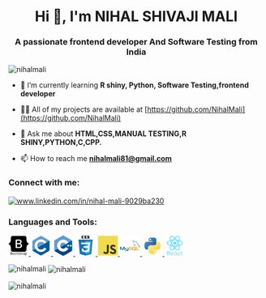 <h1 align="center">Hi 👋, I'm NIHAL SHIVAJI MALI</h1>
<h3 align="center">A passionate frontend developer And Software Testing from India</h3>

<p align="left"> <img src="https://komarev.com/ghpvc/?username=nihalmali&label=Profile%20views&color=0e75b6&style=flat" alt="nihalmali" /> </p>

- 🌱 I’m currently learning **R shiny, Python, Software Testing,frontend developer**

- 👨‍💻 All of my projects are available at [https://github.com/NihalMali](https://github.com/NihalMali)

- 💬 Ask me about **HTML,CSS,MANUAL TESTING,R SHINY,PYTHON,C,CPP.**

- 📫 How to reach me **nihalmali81@gmail.com**

<h3 align="left">Connect with me:</h3>
<p align="left">
<a href="https://linkedin.com/in/www.linkedin.com/in/nihal-mali-9029ba230" target="blank"><img align="center" src="https://raw.githubusercontent.com/rahuldkjain/github-profile-readme-generator/master/src/images/icons/Social/linked-in-alt.svg" alt="www.linkedin.com/in/nihal-mali-9029ba230" height="30" width="40" /></a>
</p>

<h3 align="left">Languages and Tools:</h3>
<p align="left"> <a href="https://getbootstrap.com" target="_blank" rel="noreferrer"> <img src="https://raw.githubusercontent.com/devicons/devicon/master/icons/bootstrap/bootstrap-plain-wordmark.svg" alt="bootstrap" width="40" height="40"/> </a> <a href="https://www.cprogramming.com/" target="_blank" rel="noreferrer"> <img src="https://raw.githubusercontent.com/devicons/devicon/master/icons/c/c-original.svg" alt="c" width="40" height="40"/> </a> <a href="https://www.w3schools.com/cpp/" target="_blank" rel="noreferrer"> <img src="https://raw.githubusercontent.com/devicons/devicon/master/icons/cplusplus/cplusplus-original.svg" alt="cplusplus" width="40" height="40"/> </a> <a href="https://www.w3schools.com/css/" target="_blank" rel="noreferrer"> <img src="https://raw.githubusercontent.com/devicons/devicon/master/icons/css3/css3-original-wordmark.svg" alt="css3" width="40" height="40"/> </a> <a href="https://developer.mozilla.org/en-US/docs/Web/JavaScript" target="_blank" rel="noreferrer"> <img src="https://raw.githubusercontent.com/devicons/devicon/master/icons/javascript/javascript-original.svg" alt="javascript" width="40" height="40"/> </a> <a href="https://www.mysql.com/" target="_blank" rel="noreferrer"> <img src="https://raw.githubusercontent.com/devicons/devicon/master/icons/mysql/mysql-original-wordmark.svg" alt="mysql" width="40" height="40"/> </a> <a href="https://www.python.org" target="_blank" rel="noreferrer"> <img src="https://raw.githubusercontent.com/devicons/devicon/master/icons/python/python-original.svg" alt="python" width="40" height="40"/> </a> <a href="https://reactjs.org/" target="_blank" rel="noreferrer"> <img src="https://raw.githubusercontent.com/devicons/devicon/master/icons/react/react-original-wordmark.svg" alt="react" width="40" height="40"/> </a> </p>

<p><img align="left" src="https://github-readme-stats.vercel.app/api/top-langs?username=nihalmali&show_icons=true&locale=en&layout=compact" alt="nihalmali" /></p>

<p>&nbsp;<img align="center" src="https://github-readme-stats.vercel.app/api?username=nihalmali&show_icons=true&locale=en" alt="nihalmali" /></p>

<p><img align="center" src="https://github-readme-streak-stats.herokuapp.com/?user=nihalmali&" alt="nihalmali" /></p>

